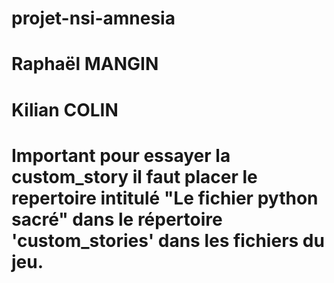 # projet-nsi-amnesia
# Raphaël MANGIN
# Kilian COLIN

# Important pour essayer la custom_story il faut placer le repertoire intitulé "Le fichier python sacré" dans le répertoire 'custom_stories' dans les fichiers du jeu.
